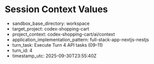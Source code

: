# Session Context Values

- sandbox_base_directory: workspace
- target_project: codex-shopping-cart
- project_context: codex-shopping-cart/ai/context
- application_implementation_pattern: full-stack-app-nextjs-nestjs
- turn_task: Execute Turn 4 API tasks (09–11)
- turn_id: 4
- timestamp_utc: 2025-09-30T23:55:40Z
